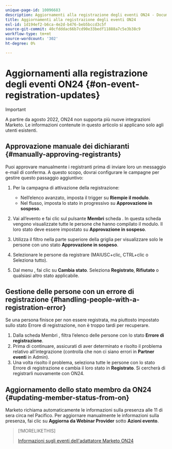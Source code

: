 ```yaml
---
unique-page-id: 10096683
description: Aggiornamenti alla registrazione degli eventi ON24 - Documenti Marketo - Documentazione del prodotto
title: Aggiornamenti alla registrazione degli eventi ON24
exl-id: 1d194ef2-b6ca-4e2d-b476-beb5bccd3c5f
source-git-commit: 40cfdddac66b7cd90e33bedf11888a7c5e3b38c9
workflow-type: tm+mt
source-wordcount: '302'
ht-degree: 0%

---
```


# Aggiornamenti alla registrazione degli eventi ON24 {#on-event-registration-updates}

>[!IMPORTANT]
>
>A partire da agosto 2022, ON24 non supporta più nuove integrazioni Marketo. Le informazioni contenute in questo articolo si applicano solo agli utenti esistenti.

## Approvazione manuale dei dichiaranti {#manually-approving-registrants}

Puoi approvare manualmente i registranti prima di inviare loro un messaggio e-mail di conferma. A questo scopo, dovrai configurare le campagne per gestire questo passaggio aggiuntivo:

1. Per la campagna di attivazione della registrazione:

   * Nell’elenco avanzato, imposta il trigger su **Riempie il modulo**.
   * Nel flusso, imposta lo stato in progressivo su **Approvazione in sospeso**.

1. Vai all’evento e fai clic sul pulsante **Membri** scheda . In questa scheda vengono visualizzate tutte le persone che hanno compilato il modulo. Il loro stato deve essere impostato su **Approvazione in sospeso**.
1. Utilizza il filtro nella parte superiore della griglia per visualizzare solo le persone con uno stato **Approvazione in sospeso**.
1. Selezionare le persone da registrare (MAIUSC+clic, CTRL+clic o Seleziona tutto).
1. Dal menu , fai clic su **Cambia stato**. Seleziona **Registrato**, **Rifiutato** o qualsiasi altro stato applicabile.

## Gestione delle persone con un errore di registrazione {#handling-people-with-a-registration-error}

Se una persona finisce per non essere registrata, ma piuttosto impostato sullo stato Errore di registrazione, non è troppo tardi per recuperare.

1. Dalla scheda Membri , filtra l’elenco delle persone con lo stato **Errore di registrazione**.
1. Prima di continuare, assicurati di aver determinato e risolto il problema relativo all&#39;integrazione (controlla che non ci siano errori in **Partner eventi** in Admin).
1. Una volta risolto il problema, seleziona tutte le persone con lo stato Errore di registrazione e cambia il loro stato in **Registrato**. Si cercherà di registrarli nuovamente con ON24.

## Aggiornamento dello stato membro da ON24 {#updating-member-status-from-on}

Marketo richiama automaticamente le informazioni sulla presenza alle 11 di sera circa nel Pacifico. Per aggiornare manualmente le informazioni sulla presenza, fai clic su **Aggiorna da Webinar Provider** sotto **Azioni evento**.

>[!MORELIKETHIS]
>
>[Informazioni sugli eventi dell&#39;adattatore Marketo ON24](/help/marketo/product-docs/demand-generation/events/create-an-event/create-an-event-with-the-marketo-on24-adapter/understanding-marketo-on24-adapter-events.md)
